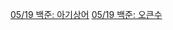 [05/19 백준: 아기상어](https://velog.io/@legowww/백준-16236번-아기-상어)
[05/19 백준: 오큰수](https://velog.io/@legowww/백준-17298번-오큰수)
